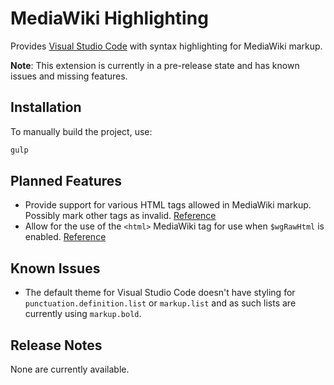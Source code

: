 # MediaWiki Highlighting

Provides [Visual Studio Code](https://code.visualstudio.com/) with syntax highlighting for MediaWiki markup.

**Note**: This extension is currently in a pre-release state and has known issues and missing features.

## Installation

To manually build the project, use:

```bash
gulp
```

## Planned Features

* Provide support for various HTML tags allowed in MediaWiki markup. Possibly mark other tags as invalid. [Reference](https://www.mediawiki.org/wiki/Help:Formatting/en#HTML_tags)
* Allow for the use of the `<html>` MediaWiki tag for use when `$wgRawHtml` is enabled. [Reference](https://www.mediawiki.org/wiki/Manual:$wgRawHtml)

## Known Issues

* The default theme for Visual Studio Code doesn't have styling for `punctuation.definition.list` or `markup.list` and as such lists are currently using `markup.bold`.

## Release Notes

None are currently available.